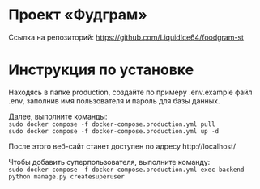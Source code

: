 # Проект «Фудграм»

Ссылка на репозиторий: https://github.com/LiquidIce64/foodgram-st

# Инструкция по установке

Находясь в папке production, создайте по примеру .env.example файл .env, заполнив имя пользователя и пароль для базы данных.

Далее, выполните команды:\
```sudo docker compose -f docker-compose.production.yml pull```\
```sudo docker compose -f docker-compose.production.yml up -d```

После этого веб-сайт станет доступен по адресу http://localhost/

Чтобы добавить суперпользователя, выполните команду:\
```sudo docker compose -f docker-compose.production.yml exec backend python manage.py createsuperuser```
